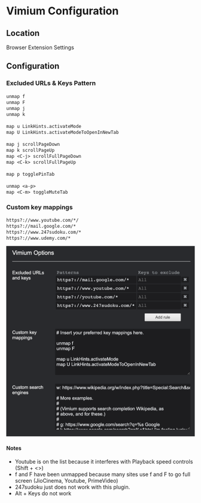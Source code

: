 # Vimium Configuration

## Location

Browser Extension Settings

## Configuration

### Excluded URLs & Keys Pattern

```
unmap f
unmap F
unmap j
unmap k

map u LinkHints.activateMode
map U LinkHints.activateModeToOpenInNewTab

map j scrollPageDown
map k scrollPageUp
map <C-j> scrollFullPageDown
map <C-k> scrollFullPageUp

map p togglePinTab

unmap <a-p>
map <C-m> toggleMuteTab
```

### Custom key mappings

```
https?://www.youtube.com/*/
https?://mail.google.com/*
https?://www.247sudoku.com/*
https?://www.udemy.com/*
```

![](./Vimium%20-%20settings.png)

#### Notes

- Youtube is on the list because it interferes with Playback speed controls (Shift + <>)
- f and F have been unmapped because many sites use f and F to go full screen (JioCinema, Youtube, PrimeVideo)
- 247sudoku just does not work with this plugin.
- Alt + Keys do not work
